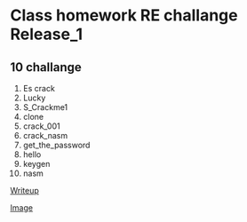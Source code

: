# Class homework RE challange Release_1

## 10 challange

1. Es crack
2. Lucky
3. S_Crackme1
4. clone
5. crack_001
6. crack_nasm
7. get_the_password
8. hello
9. keygen
10. nasm

[Writeup](https://cobra-de1.github.io/Release_1/)

[Image](/Image)
